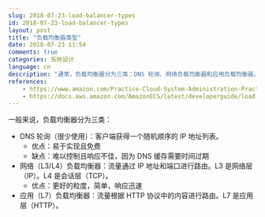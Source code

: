 ```yaml
---
slug: 2018-07-23-load-balancer-types
id: 2018-07-23-load-balancer-types
layout: post
title: "负载均衡器类型"
date: 2018-07-23 11:54
comments: true
categories: 系统设计
language: cn
description: "通常，负载均衡器分为三类：DNS 轮询、网络负载均衡器和应用负载均衡器。DNS 轮询很少使用，因为它难以控制且响应不佳。网络负载均衡器具有更好的粒度，简单且响应迅速。"
references:
    - https://www.amazon.com/Practice-Cloud-System-Administration-Practices/dp/032194318X
    - https://docs.aws.amazon.com/AmazonECS/latest/developerguide/load-balancer-types.html
---
```


一般来说，负载均衡器分为三类：

- DNS 轮询（很少使用）：客户端获得一个随机顺序的 IP 地址列表。
    - 优点：易于实现且免费
    - 缺点：难以控制且响应不佳，因为 DNS 缓存需要时间过期
- 网络（L3/L4）负载均衡器：流量通过 IP 地址和端口进行路由。L3 是网络层（IP）。L4 是会话层（TCP）。
    - 优点：更好的粒度，简单，响应迅速
- 应用（L7）负载均衡器：流量根据 HTTP 协议中的内容进行路由。L7 是应用层（HTTP）。